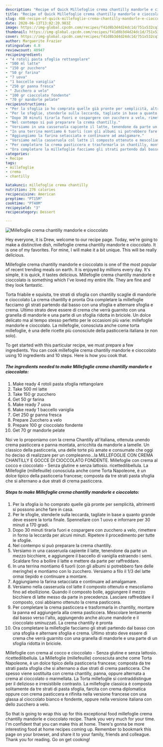 ```yaml
---
description: "Recipe of Quick Millefoglie crema chantilly mandorle e cioccolato"
title: "Recipe of Quick Millefoglie crema chantilly mandorle e cioccolato"
slug: 408-recipe-of-quick-millefoglie-crema-chantilly-mandorle-e-cioccolato
date: 2020-06-13T13:02:20.903Z
image: https://img-global.cpcdn.com/recipes/f41d8b3d4d24dc1d/751x532cq70/millefoglie-crema-chantilly-mandorle-e-cioccolato-recipe-main-photo.jpg
thumbnail: https://img-global.cpcdn.com/recipes/f41d8b3d4d24dc1d/751x532cq70/millefoglie-crema-chantilly-mandorle-e-cioccolato-recipe-main-photo.jpg
cover: https://img-global.cpcdn.com/recipes/f41d8b3d4d24dc1d/751x532cq70/millefoglie-crema-chantilly-mandorle-e-cioccolato-recipe-main-photo.jpg
author: Marguerite Frazier
ratingvalue: 4.8
reviewcount: 40947
recipeingredient:
- "4 rotoli pasta sfoglia rettangolare"
- "500 ml latte"
- "150 gr zucchero"
- "50 gr farina"
- "7 uova"
- "1 baccello vaniglia"
- "250 gr panna fresca"
- " Zucchero a velo"
- "100 gr cioccolato fondente"
- "70 gr mandorle pelate"
recipeinstructions:
- "Per la sfoglia io ho comprato quelle già pronte per semplicità, altrimenti si possono anche fare in casa."
- "Per le sfoglie, stenderle sulla leccarda, tagliate in base a quanto grande deve essere la torta finale. Spennellare con 1 uovo e infornare per 30 minuti a 170 gradi."
- "Dopo 30 minuti tirarla fuori e cospargere con zucchero a velo, rimettere in forno la leccarda per alcuni minuti. Ripetere il procedimento per tutte le sfoglie."
- "Nel contempo si può preparare la crema chantilly."
- "Versiamo in una casseruola capiente il latte, tenendone da parte un mezzo bicchiere, e aggiungere il baccello di vaniglia estraendo i semi. Scaldare fino a bollire il latte e mettere da parte per raffreddare."
- "In una terrina montiamo 6 tuorli (con gli albumi si potrebbero fare delle meringhe) e montiamo con lo zucchero. Versiamo a filo il 1/3 del latte ormai tiepido e continuare a montare."
- "Aggiungiamo la farina setacciata e continuare ad amalgamare."
- "Versiamo nella casseruola col latte il composto ottenuto e mescoliamo fino ad ebollizione. Quando il composto bolle, aggiungere il mezzo bicchiere di latte messo da parte in precedenza. Lasciare raffreddare il composto, così abbiamo ottenuto la crema pasticcera."
- "Per completare la crema pasticcera e trasformarla in chantilly, montare la panna ed aggiungerla alla crema pasticcera. Mescolare lentamente dal basso verso l&#39;alto, aggiungendo anche alcune mandorle e il cioccolato sminuzzati. La crema chantilly è pronta"
- "Ora completare la millefoglie facciamo gli strati partendo dal basso con una sfoglia e alternare sfoglia e crema. Ultimo strato deve essere di crema che verrà guarnito con una granella di mandorle e una parte di un sfoglia ridotta in briciole."
categories:
- Recipe
tags:
- millefoglie
- crema
- chantilly

katakunci: millefoglie crema chantilly 
nutrition: 276 calories
recipecuisine: American
preptime: "PT15M"
cooktime: "PT40M"
recipeyield: "3"
recipecategory: Dessert

---
```



![Millefoglie crema chantilly mandorle e cioccolato](https://img-global.cpcdn.com/recipes/f41d8b3d4d24dc1d/751x532cq70/millefoglie-crema-chantilly-mandorle-e-cioccolato-recipe-main-photo.jpg)

Hey everyone, it is Drew, welcome to our recipe page. Today, we're going to make a distinctive dish, millefoglie crema chantilly mandorle e cioccolato. It is one of my favorites. For mine, I will make it a bit unique. This will be really delicious.

Millefoglie crema chantilly mandorle e cioccolato is one of the most popular of recent trending meals on earth. It is enjoyed by millions every day. It's simple, it is quick, it tastes delicious. Millefoglie crema chantilly mandorle e cioccolato is something which I've loved my entire life. They are fine and they look fantastic.

Torta friabile e squisita, tre strati di sfoglia con chantilly scaglie di mandorle e cioccolato La crema chantilly è pronta Ora completare la millefoglie facciamo gli strati partendo dal basso con una sfoglia e alternare sfoglia e crema. Ultimo strato deve essere di crema che verrà guarnito con una granella di mandorle e una parte di un sfoglia ridotta in briciole. Un dolce delicato ma al tempo stesso perfetto per le occasioni più varie: millefoglie mandorle e cioccolato. La millefoglie, conosciuta anche come torta millefoglie, è una delle ricette più conosciute della pasticceria italiana (e non solo).


To get started with this particular recipe, we must prepare a few ingredients. You can cook millefoglie crema chantilly mandorle e cioccolato using 10 ingredients and 10 steps. Here is how you cook that.

<!--inarticleads1-->

##### The ingredients needed to make Millefoglie crema chantilly mandorle e cioccolato:

1. Make ready 4 rotoli pasta sfoglia rettangolare
1. Take 500 ml latte
1. Take 150 gr zucchero
1. Get 50 gr farina
1. Make ready 7 uova
1. Make ready 1 baccello vaniglia
1. Get 250 gr panna fresca
1. Prepare  Zucchero a velo
1. Prepare 100 gr cioccolato fondente
1. Get 70 gr mandorle pelate


Noi ve lo proponiamo con la crema Chantilly all&#39;italiana, ottenuta unendo crema pasticcera e panna montata, arricchita da mandorle a lamelle. Un classico della pasticceria, una delle torte più amate e consumate che oggi ho deciso di realizzare per un compleanno…la MILLEFOGLIE CON CREMA CHANTILLY E GOCCE DI CIOCCOLATO FONDENTE. Millefoglie con crema al cocco e cioccolato - Senza glutine e senza lattosio. ricettedilibellula. La Millefoglie (millefeuille) conosciuta anche come Torta Napoleone, è un dolce tipico della pasticceria francese; composta da tre strati pasta sfoglia che si alternano a due strati di crema pasticcera. 

<!--inarticleads2-->

##### Steps to make Millefoglie crema chantilly mandorle e cioccolato:

1. Per la sfoglia io ho comprato quelle già pronte per semplicità, altrimenti si possono anche fare in casa.
1. Per le sfoglie, stenderle sulla leccarda, tagliate in base a quanto grande deve essere la torta finale. Spennellare con 1 uovo e infornare per 30 minuti a 170 gradi.
1. Dopo 30 minuti tirarla fuori e cospargere con zucchero a velo, rimettere in forno la leccarda per alcuni minuti. Ripetere il procedimento per tutte le sfoglie.
1. Nel contempo si può preparare la crema chantilly.
1. Versiamo in una casseruola capiente il latte, tenendone da parte un mezzo bicchiere, e aggiungere il baccello di vaniglia estraendo i semi. Scaldare fino a bollire il latte e mettere da parte per raffreddare.
1. In una terrina montiamo 6 tuorli (con gli albumi si potrebbero fare delle meringhe) e montiamo con lo zucchero. Versiamo a filo il 1/3 del latte ormai tiepido e continuare a montare.
1. Aggiungiamo la farina setacciata e continuare ad amalgamare.
1. Versiamo nella casseruola col latte il composto ottenuto e mescoliamo fino ad ebollizione. Quando il composto bolle, aggiungere il mezzo bicchiere di latte messo da parte in precedenza. Lasciare raffreddare il composto, così abbiamo ottenuto la crema pasticcera.
1. Per completare la crema pasticcera e trasformarla in chantilly, montare la panna ed aggiungerla alla crema pasticcera. Mescolare lentamente dal basso verso l&#39;alto, aggiungendo anche alcune mandorle e il cioccolato sminuzzati. La crema chantilly è pronta
1. Ora completare la millefoglie facciamo gli strati partendo dal basso con una sfoglia e alternare sfoglia e crema. Ultimo strato deve essere di crema che verrà guarnito con una granella di mandorle e una parte di un sfoglia ridotta in briciole.


Millefoglie con crema al cocco e cioccolato - Senza glutine e senza lattosio. ricettedilibellula. La Millefoglie (millefeuille) conosciuta anche come Torta Napoleone, è un dolce tipico della pasticceria francese; composta da tre strati pasta sfoglia che si alternano a due strati di crema pasticcera. Che spesso viene sostituita con crema chantilly, panna, oppure alternata a crema al cioccolato o marmellata. La Torta millefoglie si contraddistingue per il delizioso e irresistibile contrasto. La millefoglie classica è composta solitamente da tre strati di pasta sfoglia, farcita con crema diplomatica oppure con crema pasticcera e rifinita nella versione francese con una glassa al cioccolato bianco e fondente, oppure nella versione italiana con dello zucchero a velo. 

So that is going to wrap this up for this exceptional food millefoglie crema chantilly mandorle e cioccolato recipe. Thank you very much for your time. I'm confident that you can make this at home. There's gonna be more interesting food at home recipes coming up. Remember to bookmark this page on your browser, and share it to your family, friends and colleague. Thank you for reading. Go on get cooking!
